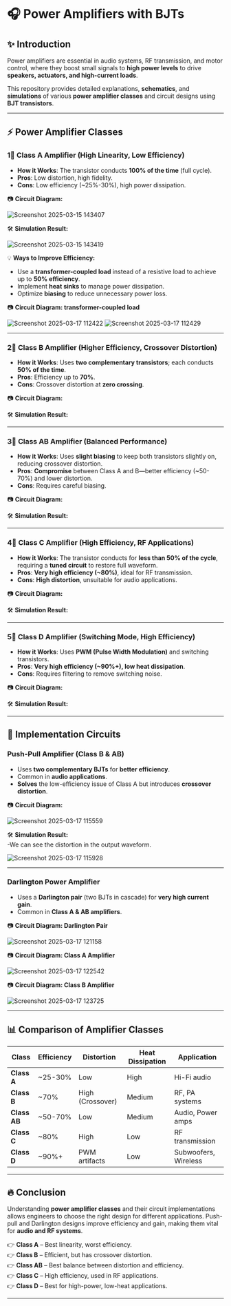# 🎧 Power Amplifiers with BJTs

## ✨ Introduction
Power amplifiers are essential in audio systems, RF transmission, and motor control, where they boost small signals to **high power levels** to drive **speakers, actuators, and high-current loads**.

This repository provides detailed explanations, **schematics**, and **simulations** of various **power amplifier classes** and circuit designs using **BJT transistors**.

---

## ⚡ Power Amplifier Classes

### 1⃣ **Class A Amplifier** (High Linearity, Low Efficiency)
- **How it Works**: The transistor conducts **100% of the time** (full cycle).
- **Pros**: Low distortion, high fidelity.
- **Cons**: Low efficiency (~25%-30%), high power dissipation.

📷 **Circuit Diagram:**  

![Screenshot 2025-03-15 143407](https://github.com/user-attachments/assets/4839f91c-5fee-49e4-8de7-0924c3f6d55e)

🛠 **Simulation Result:**  

![Screenshot 2025-03-15 143419](https://github.com/user-attachments/assets/43a1d68f-62c3-4b94-a088-7d8caf0e276b)

💡 **Ways to Improve Efficiency:**
- Use a **transformer-coupled load** instead of a resistive load to achieve up to **50% efficiency**.
- Implement **heat sinks** to manage power dissipation.
- Optimize **biasing** to reduce unnecessary power loss.
  
📷  **Circuit Diagram: transformer-coupled load**

![Screenshot 2025-03-17 112422](https://github.com/user-attachments/assets/cd3f6575-4c67-49eb-962e-15aa2e981320)
![Screenshot 2025-03-17 112429](https://github.com/user-attachments/assets/a4f6c720-e498-48f5-be42-27892b1925c3)

---

### 2⃣ **Class B Amplifier** (Higher Efficiency, Crossover Distortion)
- **How it Works**: Uses **two complementary transistors**; each conducts **50% of the time**.
- **Pros**: Efficiency up to **70%**.
- **Cons**: Crossover distortion at **zero crossing**.

📷 **Circuit Diagram:**  

🛠 **Simulation Result:**  

---

### 3⃣ **Class AB Amplifier** (Balanced Performance)
- **How it Works**: Uses **slight biasing** to keep both transistors slightly on, reducing crossover distortion.
- **Pros**: **Compromise** between Class A and B—better efficiency (~50-70%) and lower distortion.
- **Cons**: Requires careful biasing.

📷 **Circuit Diagram:**  

🛠 **Simulation Result:**  

---

### 4⃣ **Class C Amplifier** (High Efficiency, RF Applications)
- **How it Works**: The transistor conducts for **less than 50% of the cycle**, requiring a **tuned circuit** to restore full waveform.
- **Pros**: **Very high efficiency (~80%)**, ideal for RF transmission.
- **Cons**: **High distortion**, unsuitable for audio applications.

📷 **Circuit Diagram:**  

🛠 **Simulation Result:**  

---

### 5⃣ **Class D Amplifier** (Switching Mode, High Efficiency)
- **How it Works**: Uses **PWM (Pulse Width Modulation)** and switching transistors.
- **Pros**: **Very high efficiency (~90%+), low heat dissipation**.
- **Cons**: Requires filtering to remove switching noise.

📷 **Circuit Diagram:**  

🛠 **Simulation Result:**  

---

## 🔹 Implementation Circuits

### **Push-Pull Amplifier (Class B & AB)**
- Uses **two complementary BJTs** for **better efficiency**.
- Common in **audio applications**.
- **Solves** the low-efficiency issue of Class A but introduces **crossover distortion**.

📷 **Circuit Diagram:**  

![Screenshot 2025-03-17 115559](https://github.com/user-attachments/assets/2cd08b18-d202-4b1b-acd5-21570a7784c7)

🛠 **Simulation Result:**  
-We can see the distortion in the output waveform.

![Screenshot 2025-03-17 115928](https://github.com/user-attachments/assets/7ff9a35c-b7af-4970-95b4-7fd17f592b84)

---

### **Darlington Power Amplifier**
- Uses a **Darlington pair** (two BJTs in cascade) for **very high current gain**.
- Common in **Class A & AB amplifiers**.

📷 **Circuit Diagram: Darlington Pair**  

![Screenshot 2025-03-17 121158](https://github.com/user-attachments/assets/a1522358-547b-430f-9df2-3ee402bc72a7)

📷 **Circuit Diagram: Class A Amplifier**  

![Screenshot 2025-03-17 122542](https://github.com/user-attachments/assets/c991fe2c-4bf4-4c55-87f2-62ced3e1098a)

📷 **Circuit Diagram: Class B Amplifier**  

![Screenshot 2025-03-17 123725](https://github.com/user-attachments/assets/b8e17502-68a0-4302-89ef-c7acd309c321)


---

## 📊 Comparison of Amplifier Classes
| Class | Efficiency | Distortion | Heat Dissipation | Application |
|--------|------------|------------|------------------|-------------|
| **Class A** | ~25-30% | Low | High | Hi-Fi audio |
| **Class B** | ~70% | High (Crossover) | Medium | RF, PA systems |
| **Class AB** | ~50-70% | Low | Medium | Audio, Power amps |
| **Class C** | ~80% | High | Low | RF transmission |
| **Class D** | ~90%+ | PWM artifacts | Low | Subwoofers, Wireless |

---

## 🔥 Conclusion
Understanding **power amplifier classes** and their circuit implementations allows engineers to choose the right design for different applications. Push-pull and Darlington designs improve efficiency and gain, making them vital for **audio and RF systems**.

👉 **Class A** – Best linearity, worst efficiency.  
👉 **Class B** – Efficient, but has crossover distortion.  
👉 **Class AB** – Best balance between distortion and efficiency.  
👉 **Class C** – High efficiency, used in RF applications.  
👉 **Class D** – Best for high-power, low-heat applications.

---
